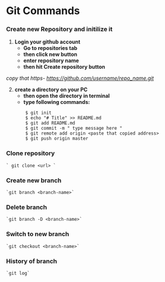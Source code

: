 # Git Commands

### Create new Repository and initilize it 
 1. **Login your github account**
    - **Go to repositories tab**
    - **then click new button**
    - **enter repository name**
    - **then hit Create repository button**

   *copy that https- https://github.com/username/repo_name.git*

 2. **create a directory on your PC**
    - **then open the directory in terminal**
    - **type following commands:**
     ```
         $ git init
         $ echo "# Title" >> README.md
         $ git add README.md
         $ git commit -m " type message here "
         $ git remote add origin <paste that copied address>
         $ git push origin master
     ```


### Clone repository
    ` git clone <url> `


### Create new branch 
    `git branch <branch-name>`


### Delete branch
    `git branch -D <branch-name>`


### Switch to new branch 
    `git checkout <branch-name>`


### History of branch
    `git log`












































